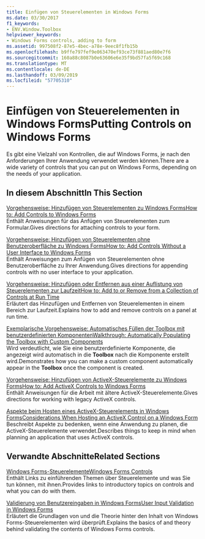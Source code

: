```yaml
---
title: Einfügen von Steuerelementen in Windows Forms
ms.date: 03/30/2017
f1_keywords:
- ENV.Window.Toolbox
helpviewer_keywords:
- Windows Forms controls, adding to form
ms.assetid: 997508f2-87e5-4bec-a78e-9eec8f1fb15b
ms.openlocfilehash: b9ffe797fef9e063470ef93ce73f881aed80e7f6
ms.sourcegitcommit: 160a88c8087b0e63606e6e35f9bd57fa5f69c168
ms.translationtype: MT
ms.contentlocale: de-DE
ms.lasthandoff: 03/09/2019
ms.locfileid: "57705310"
---
```

# <a name="putting-controls-on-windows-forms"></a><span data-ttu-id="919bb-102">Einfügen von Steuerelementen in Windows Forms</span><span class="sxs-lookup"><span data-stu-id="919bb-102">Putting Controls on Windows Forms</span></span>
<span data-ttu-id="919bb-103">Es gibt eine Vielzahl von Kontrollen, die auf Windows Forms, je nach den Anforderungen Ihrer Anwendung verwendet werden können.</span><span class="sxs-lookup"><span data-stu-id="919bb-103">There are a wide variety of controls that you can put on Windows Forms, depending on the needs of your application.</span></span>  
  
## <a name="in-this-section"></a><span data-ttu-id="919bb-104">In diesem Abschnitt</span><span class="sxs-lookup"><span data-stu-id="919bb-104">In This Section</span></span>  
 [<span data-ttu-id="919bb-105">Vorgehensweise: Hinzufügen von Steuerelementen zu Windows Forms</span><span class="sxs-lookup"><span data-stu-id="919bb-105">How to: Add Controls to Windows Forms</span></span>](how-to-add-controls-to-windows-forms.md)  
 <span data-ttu-id="919bb-106">Enthält Anweisungen für das Anfügen von Steuerelementen zum Formular.</span><span class="sxs-lookup"><span data-stu-id="919bb-106">Gives directions for attaching controls to your form.</span></span>  
  
 [<span data-ttu-id="919bb-107">Vorgehensweise: Hinzufügen von Steuerelementen ohne Benutzeroberfläche zu Windows Forms</span><span class="sxs-lookup"><span data-stu-id="919bb-107">How to: Add Controls Without a User Interface to Windows Forms</span></span>](how-to-add-controls-without-a-user-interface-to-windows-forms.md)  
 <span data-ttu-id="919bb-108">Enthält Anweisungen zum Anfügen von Steuerelementen ohne Benutzeroberfläche zu Ihrer Anwendung.</span><span class="sxs-lookup"><span data-stu-id="919bb-108">Gives directions for appending controls with no user interface to your application.</span></span>  
  
 [<span data-ttu-id="919bb-109">Vorgehensweise: Hinzufügen oder Entfernen aus einer Auflistung von Steuerelementen zur Laufzeit</span><span class="sxs-lookup"><span data-stu-id="919bb-109">How to: Add to or Remove from a Collection of Controls at Run Time</span></span>](how-to-add-to-or-remove-from-a-collection-of-controls-at-run-time.md)  
 <span data-ttu-id="919bb-110">Erläutert das Hinzufügen und Entfernen von Steuerelementen in einem Bereich zur Laufzeit.</span><span class="sxs-lookup"><span data-stu-id="919bb-110">Explains how to add and remove controls on a panel at run time.</span></span>  
  
 [<span data-ttu-id="919bb-111">Exemplarische Vorgehensweise: Automatisches Füllen der Toolbox mit benutzerdefinierten Komponenten</span><span class="sxs-lookup"><span data-stu-id="919bb-111">Walkthrough: Automatically Populating the Toolbox with Custom Components</span></span>](walkthrough-automatically-populating-the-toolbox-with-custom-components.md)  
 <span data-ttu-id="919bb-112">Wird verdeutlicht, wie Sie eine benutzerdefinierte Komponente, die angezeigt wird automatisch in die **Toolbox** nach die Komponente erstellt wird.</span><span class="sxs-lookup"><span data-stu-id="919bb-112">Demonstrates how you can make a custom component automatically appear in the **Toolbox** once the component is created.</span></span>  
  
 [<span data-ttu-id="919bb-113">Vorgehensweise: Hinzufügen von ActiveX-Steuerelemente zu Windows Forms</span><span class="sxs-lookup"><span data-stu-id="919bb-113">How to: Add ActiveX Controls to Windows Forms</span></span>](how-to-add-activex-controls-to-windows-forms.md)  
 <span data-ttu-id="919bb-114">Enthält Anweisungen für die Arbeit mit ältere ActiveX-Steuerelemente.</span><span class="sxs-lookup"><span data-stu-id="919bb-114">Gives directions for working with legacy ActiveX controls.</span></span>  
  
 [<span data-ttu-id="919bb-115">Aspekte beim Hosten eines ActiveX-Steuerelements in Windows Forms</span><span class="sxs-lookup"><span data-stu-id="919bb-115">Considerations When Hosting an ActiveX Control on a Windows Form</span></span>](considerations-when-hosting-an-activex-control-on-a-windows-form.md)  
 <span data-ttu-id="919bb-116">Beschreibt Aspekte zu bedenken, wenn eine Anwendung zu planen, die ActiveX-Steuerelemente verwendet.</span><span class="sxs-lookup"><span data-stu-id="919bb-116">Describes things to keep in mind when planning an application that uses ActiveX controls.</span></span>  
  
## <a name="related-sections"></a><span data-ttu-id="919bb-117">Verwandte Abschnitte</span><span class="sxs-lookup"><span data-stu-id="919bb-117">Related Sections</span></span>  
 [<span data-ttu-id="919bb-118">Windows Forms-Steuerelemente</span><span class="sxs-lookup"><span data-stu-id="919bb-118">Windows Forms Controls</span></span>](index.md)  
 <span data-ttu-id="919bb-119">Enthält Links zu einführenden Themen über Steuerelemente und was Sie tun können, mit ihnen.</span><span class="sxs-lookup"><span data-stu-id="919bb-119">Provides links to introductory topics on controls and what you can do with them.</span></span>  
  
 [<span data-ttu-id="919bb-120">Validierung von Benutzereingaben in Windows Forms</span><span class="sxs-lookup"><span data-stu-id="919bb-120">User Input Validation in Windows Forms</span></span>](../user-input-validation-in-windows-forms.md)  
 <span data-ttu-id="919bb-121">Erläutert die Grundlagen von und die Theorie hinter den Inhalt von Windows Forms-Steuerelementen wird überprüft.</span><span class="sxs-lookup"><span data-stu-id="919bb-121">Explains the basics of and theory behind validating the contents of Windows Forms controls.</span></span>
